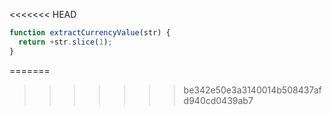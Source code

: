 <<<<<<< HEAD
```js run
function extractCurrencyValue(str) {
  return +str.slice(1);
}
```
=======
>>>>>>> be342e50e3a3140014b508437afd940cd0439ab7

